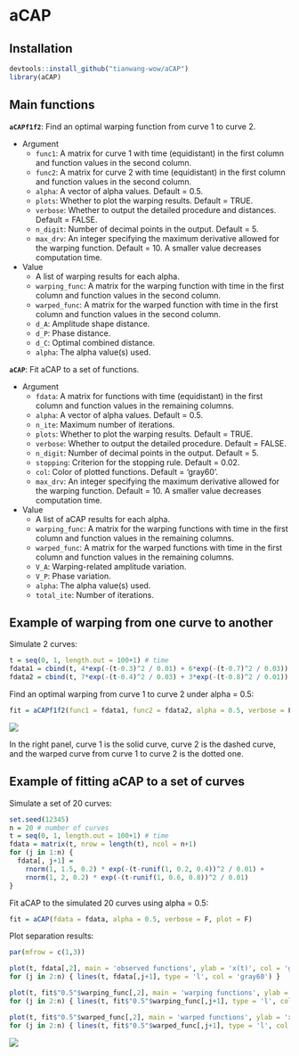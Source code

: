 aCAP
================

## Installation

``` r
devtools::install_github("tianwang-wow/aCAP")
library(aCAP)
```

## Main functions

**`aCAPf1f2`**: Find an optimal warping function from curve 1 to curve
2.

- Argument
  - `func1`: A matrix for curve 1 with time (equidistant) in the first
    column and function values in the second column.
  - `func2`: A matrix for curve 2 with time (equidistant) in the first
    column and function values in the second column.
  - `alpha`: A vector of alpha values. Default = 0.5.
  - `plots`: Whether to plot the warping results. Default = TRUE.
  - `verbose`: Whether to output the detailed procedure and distances.
    Default = FALSE.
  - `n_digit`: Number of decimal points in the output. Default = 5.
  - `max_drv`: An integer specifying the maximum derivative allowed for
    the warping function. Default = 10. A smaller value decreases
    computation time.
- Value
  - A list of warping results for each alpha.
  - `warping_func`: A matrix for the warping function with time in the
    first column and function values in the second column.
  - `warped_func`: A matrix for the warped function with time in the
    first column and function values in the second column.
  - `d_A`: Amplitude shape distance.
  - `d_P`: Phase distance.
  - `d_C`: Optimal combined distance.
  - `alpha`: The alpha value(s) used.

**`aCAP`**: Fit aCAP to a set of functions.

- Argument
  - `fdata`: A matrix for functions with time (equidistant) in the first
    column and function values in the remaining columns.
  - `alpha`: A vector of alpha values. Default = 0.5.
  - `n_ite`: Maximum number of iterations.
  - `plots`: Whether to plot the warping results. Default = TRUE.
  - `verbose`: Whether to output the detailed procedure. Default =
    FALSE.
  - `n_digit`: Number of decimal points in the output. Default = 5.
  - `stopping`: Criterion for the stopping rule. Default = 0.02.
  - `col`: Color of plotted functions. Default = ‘gray60’.
  - `max_drv`: An integer specifying the maximum derivative allowed for
    the warping function. Default = 10. A smaller value decreases
    computation time.
- Value
  - A list of aCAP results for each alpha.
  - `warping_func`: A matrix for the warping functions with time in the
    first column and function values in the remaining columns.
  - `warped_func`: A matrix for the warped functions with time in the
    first column and function values in the remaining columns.
  - `V_A`: Warping-related amplitude variation.
  - `V_P`: Phase variation.
  - `alpha`: The alpha value(s) used.
  - `total_ite`: Number of iterations.

## Example of warping from one curve to another

<!-- Below is a step-by-step example of finding optimal warping function from one curve to another. -->

Simulate 2 curves:

``` r
t = seq(0, 1, length.out = 100+1) # time
fdata1 = cbind(t, 4*exp(-(t-0.3)^2 / 0.01) + 6*exp(-(t-0.7)^2 / 0.03)) # curve 1
fdata2 = cbind(t, 7*exp(-(t-0.4)^2 / 0.03) + 3*exp(-(t-0.8)^2 / 0.01)) # curve 2
```

Find an optimal warping from curve 1 to curve 2 under alpha = 0.5:

``` r
fit = aCAPf1f2(func1 = fdata1, func2 = fdata2, alpha = 0.5, verbose = F)
```

<img src="/Users/SpaceRanger/OneDriveLocal/Work/eCAP_analysis/R_package/aCAP/docs/README_files/figure-gfm/find optimal warping-1.png" style="display: block; margin: auto;" />

In the right panel, curve 1 is the solid curve, curve 2 is the dashed
curve, and the warped curve from curve 1 to curve 2 is the dotted one.

## Example of fitting aCAP to a set of curves

<!-- Below is a step-by-step example of fitting aCAP for a set of curves. -->

Simulate a set of 20 curves:

``` r
set.seed(12345)
n = 20 # number of curves
t = seq(0, 1, length.out = 100+1) # time
fdata = matrix(t, nrow = length(t), ncol = n+1)
for (j in 1:n) {
  fdata[, j+1] =
    rnorm(1, 1.5, 0.2) * exp(-(t-runif(1, 0.2, 0.4))^2 / 0.01) +
    rnorm(1, 2, 0.2) * exp(-(t-runif(1, 0.6, 0.8))^2 / 0.01)
}
```

Fit aCAP to the simulated 20 curves using alpha = 0.5:

``` r
fit = aCAP(fdata = fdata, alpha = 0.5, verbose = F, plot = F)
```

Plot separation results:

``` r
par(mfrow = c(1,3))

plot(t, fdata[,2], main = 'observed functions', ylab = 'x(t)', col = 'gray60', type = 'l', ylim = c(0, 2.7))
for (j in 2:n) { lines(t, fdata[,j+1], type = 'l', col = 'gray60') }

plot(t, fit$"0.5"$warping_func[,2], main = 'warping functions', ylab = 'h(t)', col = 'gray60', type = 'l')
for (j in 2:n) { lines(t, fit$"0.5"$warping_func[,j+1], type = 'l', col = 'gray60') }

plot(t, fit$"0.5"$warped_func[,2], main = 'warped functions', ylab = 'x(h(t))', col = 'gray60', type = 'l', ylim = c(0, 2.7))
for (j in 2:n) { lines(t, fit$"0.5"$warped_func[,j+1], type = 'l', col = 'gray60') }
```

<img src="/Users/SpaceRanger/OneDriveLocal/Work/eCAP_analysis/R_package/aCAP/docs/README_files/figure-gfm/plot results-1.png" style="display: block; margin: auto;" />
